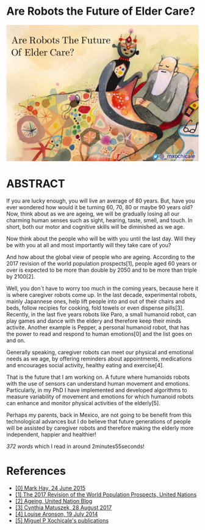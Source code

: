 # Are Robots the Future of Elder Care?

![Image of Robocoach](https://github.com/mxochicale/3minutesthesis/blob/master/rehearsals/images/figure01.png)

# ABSTRACT
If you are lucky enough, you will live an average of 80 years.
But, have you ever wondered how would it be turning 60, 70, 80 or maybe 90 years old?
Now, think about as we are ageing, we will be gradually losing all our
charming human senses such as sight, hearing, taste, smell, and touch.
In short, both our motor and cognitive skills will be diminished as we age.

Now think about the people who will be with you until the last day.
Will they be with you at all 
and most importantly will they take care of you?

And how about the global view of people who are ageing.
According to the 2017 revision of the world population prospects[1], 
people aged 60 years or over
is expected to be more than double by 2050 and to be more than triple by 2100[2].

Well, you don`t have to worry too much in the coming years, 
because here it is where caregiver robots come up.
In the last decade, experimental robots, mainly Japannese ones, help lift people into and out of their chairs and beds,
follow recipies for cooking, fold towels or even dispense pills[3].
Recently, in the last five years robots like
Paro, a small humanoid robot, can play games and dance with the eldery
and therefore keep their minds activite.
Another example is Pepper, a personal humanoid robot, that has the power 
to read and respond to human emotions[0]
and the list goes on and on.

Generally speaking, caregiver robots can meet our physical and emotional needs as we age,
by offering reminders about appointments, medications 
and encourages social activity, healthy eating and exercise[4].

That is the future that I am working on.
A future where humanoids robots with the use of sensors can understand human movement and emotions.
Particularly, in my PhD I have implemented and developed algorithms to measure 
variability of movement and emotions 
for which humanoid robots can enhance and monitor physical activities of the elderly[5].

Perhaps my parents, back in Mexico, are not going to be benefit 
from this technological advances 
but I do believe that future generations of people will be assisted by caregiver robots
and therefore making the elderly more independent, happier and healthier!

_372 words_ which I read in around  2minutes55seconds!

# References
* [ [0] Mark Hay, 24 June 2015 ](https://www.good.is/articles/robots-elder-care-pepper-exoskeletons-japan)
* [ [1] The 2017 Revision of the World Population Prospects, United Nations](https://esa.un.org/unpd/wpp/Publications/Files/WPP2017_KeyFindings.pdf)
* [ [2] Ageing, United Nation Blog](http://www.un.org/en/sections/issues-depth/ageing/)
* [ [3] Cynthia Matuszek, 28 August 2017](http://uk.businessinsider.com/robot-caregivers-for-the-elderly-10-years-away-2017-8)
* [ [4] Louise Aronson, 19 July 2014](https://www.nytimes.com/2014/07/20/opinion/sunday/the-future-of-robot-caregivers.html)
* [ [5] Miguel P Xochicale's publications](https://mxochicale.github.io/publications/) 

